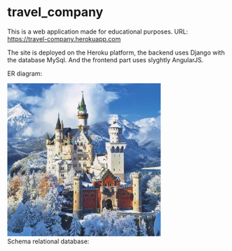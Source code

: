 # travel_company

This is a web application made for educational purposes. URL: https://travel-company.herokuapp.com

The site is deployed on the Heroku platform, the backend uses Django with the database MySql.
And the frontend part uses slyghtly AngularJS.

ER diagram:  

![alt text](kursachback/static/toursimage/image_tour/1.jpg)  
Schema relational database:
